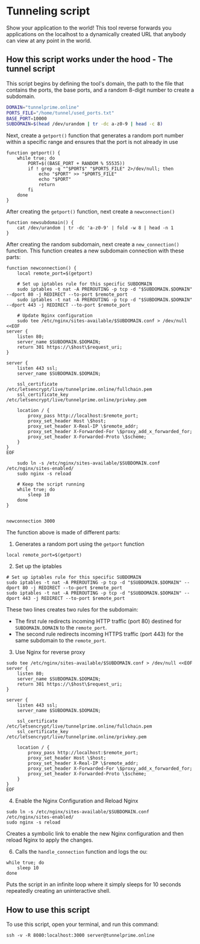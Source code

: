 # Tunneling script

Show your application to the world! This tool reverse forwards you applications on the localhost to a dynamically created URL that anybody can view at any point in the world.

## How this script works under the hood - The tunnel script

This script begins by defining the tool's domain, the path to the file that contains the ports, the base ports, and a random 8-digit number to create a subdomain.


```sh
DOMAIN="tunnelprime.online"
PORTS_FILE="/home/tunnel/used_ports.txt"
BASE_PORT=10000
SUBDOMAIN=$(head /dev/urandom | tr -dc a-z0-9 | head -c 8)

```

Next, create a `getport()` function that generates a random port number within a specific range and ensures that the port is not already in use

```
function getport() {
    while true; do
        PORT=$((BASE_PORT + RANDOM % 55535))
        if ! grep -q "^$PORT$" "$PORTS_FILE" 2>/dev/null; then
            echo "$PORT" >> "$PORTS_FILE"
            echo "$PORT"
            return
        fi
    done
}
```

After creating the `getport()` function, next create a `newconnection()` 

```
function newsubdomain() {
    cat /dev/urandom | tr -dc 'a-z0-9' | fold -w 8 | head -n 1
}
```
 
After creating the random subdomain, next create a `new_connection()` function. This function creates a new subdomain connection with these parts:


```
function newconnection() {
    local remote_port=$(getport)

    # Set up iptables rule for this specific SUBDOMAIN
    sudo iptables -t nat -A PREROUTING -p tcp -d "$SUBDOMAIN.$DOMAIN" --dport 80 -j REDIRECT --to-port $remote_port
    sudo iptables -t nat -A PREROUTING -p tcp -d "$SUBDOMAIN.$DOMAIN" --dport 443 -j REDIRECT --to-port $remote_port

    # Update Nginx configuration
    sudo tee /etc/nginx/sites-available/$SUBDOMAIN.conf > /dev/null <<EOF
server {
    listen 80;
    server_name $SUBDOMAIN.$DOMAIN;
    return 301 https://\$host\$request_uri;
}

server {
    listen 443 ssl;
    server_name $SUBDOMAIN.$DOMAIN;

    ssl_certificate /etc/letsencrypt/live/tunnelprime.online/fullchain.pem
    ssl_certificate_key /etc/letsencrypt/live/tunnelprime.online/privkey.pem

    location / {
        proxy_pass http://localhost:$remote_port;
        proxy_set_header Host \$host;
        proxy_set_header X-Real-IP \$remote_addr;
        proxy_set_header X-Forwarded-For \$proxy_add_x_forwarded_for;
        proxy_set_header X-Forwarded-Proto \$scheme;
    }
}
EOF

    sudo ln -s /etc/nginx/sites-available/$SUBDOMAIN.conf /etc/nginx/sites-enabled/
    sudo nginx -s reload

    # Keep the script running
    while true; do
        sleep 10
    done 
}


newconnection 3000

```

The function above is made of different parts:
1. Generates a random port using the `getport` function

```
local remote_port=$(getport)
```

2. Set up the iptables

```
# Set up iptables rule for this specific SUBDOMAIN
sudo iptables -t nat -A PREROUTING -p tcp -d "$SUBDOMAIN.$DOMAIN" --dport 80 -j REDIRECT --to-port $remote_port
sudo iptables -t nat -A PREROUTING -p tcp -d "$SUBDOMAIN.$DOMAIN" --dport 443 -j REDIRECT --to-port $remote_port

```
These two lines creates two rules for the subdomain:
- The first rule redirects incoming HTTP traffic (port 80) destined for `SUBDOMAIN.DOMAIN` to the `remote_port`.
- The second rule redirects incoming HTTPS traffic (port 443) for the same subdomain to the `remote_port`.

3. Use Nginx for reverse proxy

```
sudo tee /etc/nginx/sites-available/$SUBDOMAIN.conf > /dev/null <<EOF
server {
    listen 80;
    server_name $SUBDOMAIN.$DOMAIN;
    return 301 https://\$host\$request_uri;
}

server {
    listen 443 ssl;
    server_name $SUBDOMAIN.$DOMAIN;

    ssl_certificate /etc/letsencrypt/live/tunnelprime.online/fullchain.pem
    ssl_certificate_key /etc/letsencrypt/live/tunnelprime.online/privkey.pem

    location / {
        proxy_pass http://localhost:$remote_port;
        proxy_set_header Host \$host;
        proxy_set_header X-Real-IP \$remote_addr;
        proxy_set_header X-Forwarded-For \$proxy_add_x_forwarded_for;
        proxy_set_header X-Forwarded-Proto \$scheme;
    }
}
EOF
```

4. Enable the Nginx Configuration and Reload Nginx

```
sudo ln -s /etc/nginx/sites-available/$SUBDOMAIN.conf /etc/nginx/sites-enabled/
sudo nginx -s reload
```
Creates a symbolic link to enable the new Nginx configuration and then reload Nginx to apply the changes.

6. Calls the `handle_connection` function and logs the ou:
```
while true; do
    sleep 10
done 

```
Puts the script in an infinite loop where it simply sleeps for 10 seconds repeatedly creating an uninteractive shell.

## How to use this script
To use this script, open your terminal, and run this command:

```
ssh -v -R 8080:localhost:3000 server@tunnelprime.online
```
